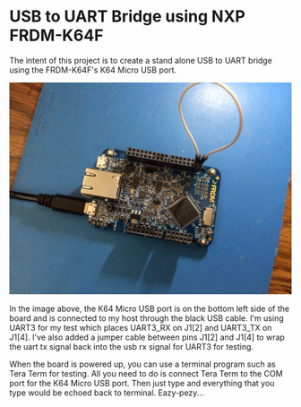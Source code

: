 
# USB to UART Bridge using NXP FRDM-K64F

The intent of this project is to create a stand alone USB to UART bridge using the FRDM-K64F's K64 Micro USB port.


![alt text](./images/FRDM-K64F-Board.jpg?raw=true "FRDM-K64F")

In the image above, the K64 Micro USB port is on the bottom left side of the board and is connected to my host through the black USB cable.  I'm using UART3 for my test which places UART3_RX on J1[2] and UART3_TX on J1[4].  I've also added a jumper cable between pins J1[2] and J1[4] to wrap the uart tx signal back into the usb rx signal for UART3 for testing.  

When the board is powered up, you can use a terminal program such as Tera Term for testing.  All you need to do is connect Tera Term to the COM port for the K64 Micro USB port.  Then just type and everything that you type would be echoed back to terminal.  Eazy-pezy...

